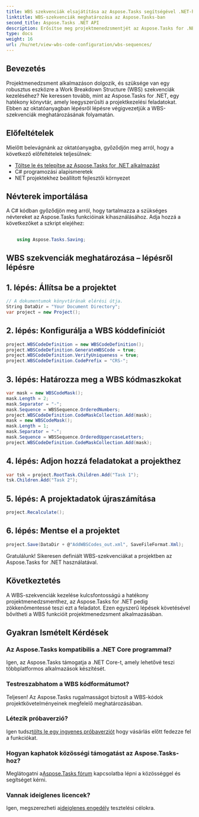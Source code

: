 ```yaml
---
title: WBS szekvenciák elsajátítása az Aspose.Tasks segítségével .NET-hez
linktitle: WBS-szekvenciák meghatározása az Aspose.Tasks-ban
second_title: Aspose.Tasks .NET API
description: Erősítse meg projektmenedzsmentjét az Aspose.Tasks for .NET segítségével – zökkenőmentesen határozza meg a WBS-szekvenciákat és fokozza a hatékonyságot erőfeszítés nélkül. #Aspose #Tasks #MS Project
type: docs
weight: 16
url: /hu/net/view-wbs-code-configuration/wbs-sequences/
---
```

## Bevezetés
Projektmenedzsment alkalmazáson dolgozik, és szüksége van egy robusztus eszközre a Work Breakdown Structure (WBS) szekvenciák kezeléséhez? Ne keressen tovább, mint az Aspose.Tasks for .NET, egy hatékony könyvtár, amely leegyszerűsíti a projektkezelési feladatokat. Ebben az oktatóanyagban lépésről lépésre végigvezetjük a WBS-szekvenciák meghatározásának folyamatán.
## Előfeltételek
Mielőtt belevágnánk az oktatóanyagba, győződjön meg arról, hogy a következő előfeltételek teljesülnek:
- [Töltse le és telepítse az Aspose.Tasks for .NET alkalmazást](https://releases.aspose.com/tasks/net/)
- C# programozási alapismeretek
- NET projektekhez beállított fejlesztői környezet
## Névterek importálása
A C# kódban győződjön meg arról, hogy tartalmazza a szükséges névtereket az Aspose.Tasks funkcióinak kihasználásához. Adja hozzá a következőket a szkript elejéhez:
```csharp
    
    using Aspose.Tasks.Saving;
```
## WBS szekvenciák meghatározása – lépésről lépésre
## 1. lépés: Állítsa be a projektet
```csharp
// A dokumentumok könyvtárának elérési útja.
String DataDir = "Your Document Directory";
var project = new Project();
```
## 2. lépés: Konfigurálja a WBS kóddefiníciót
```csharp
project.WBSCodeDefinition = new WBSCodeDefinition();
project.WBSCodeDefinition.GenerateWBSCode = true;
project.WBSCodeDefinition.VerifyUniqueness = true;
project.WBSCodeDefinition.CodePrefix = "CRS-";
```
## 3. lépés: Határozza meg a WBS kódmaszkokat
```csharp
var mask = new WBSCodeMask();
mask.Length = 2;
mask.Separator = "-";
mask.Sequence = WBSSequence.OrderedNumbers;
project.WBSCodeDefinition.CodeMaskCollection.Add(mask);
mask = new WBSCodeMask();
mask.Length = 1;
mask.Separator = "-";
mask.Sequence = WBSSequence.OrderedUppercaseLetters;
project.WBSCodeDefinition.CodeMaskCollection.Add(mask);
```
## 4. lépés: Adjon hozzá feladatokat a projekthez
```csharp
var tsk = project.RootTask.Children.Add("Task 1");
tsk.Children.Add("Task 2");
```
## 5. lépés: A projektadatok újraszámítása
```csharp
project.Recalculate();
```
## 6. lépés: Mentse el a projektet
```csharp
project.Save(DataDir + @"AddWBSCodes_out.xml", SaveFileFormat.Xml);
```
Gratulálunk! Sikeresen definiált WBS-szekvenciákat a projektben az Aspose.Tasks for .NET használatával.
## Következtetés
A WBS-szekvenciák kezelése kulcsfontosságú a hatékony projektmenedzsmenthez, az Aspose.Tasks for .NET pedig zökkenőmentessé teszi ezt a feladatot. Ezen egyszerű lépések követésével bővítheti a WBS funkcióit projektmenedzsment alkalmazásában.
## Gyakran Ismételt Kérdések
### Az Aspose.Tasks kompatibilis a .NET Core programmal?
Igen, az Aspose.Tasks támogatja a .NET Core-t, amely lehetővé teszi többplatformos alkalmazások készítését.
### Testreszabhatom a WBS kódformátumot?
Teljesen! Az Aspose.Tasks rugalmasságot biztosít a WBS-kódok projektkövetelményeinek megfelelő meghatározásában.
### Létezik próbaverzió?
 Igen tudsz[tölts le egy ingyenes próbaverziót](https://releases.aspose.com/) hogy vásárlás előtt fedezze fel a funkciókat.
### Hogyan kaphatok közösségi támogatást az Aspose.Tasks-hoz?
 Meglátogatni a[Aspose.Tasks fórum](https://forum.aspose.com/c/tasks/15) kapcsolatba lépni a közösséggel és segítséget kérni.
### Vannak ideiglenes licencek?
 Igen, megszerezheti a[ideiglenes engedély](https://purchase.aspose.com/temporary-license/) tesztelési célokra.